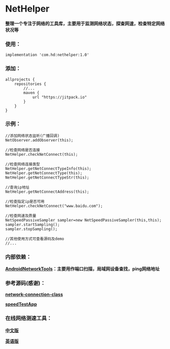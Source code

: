 # NetHelper

**整理一个专注于网络的工具库，主要用于监测网络状态，探查网速，检查特定网络状况等**

### 使用：

```
implementation 'com.hd:nethelper:1.0'
```
### 添加：

```
allprojects {
    repositories {
        //...
        maven {
            url "https://jitpack.io"
        }
    }
}
```

### 示例：

```
//添加网络状态监听(广播回调)
NetObserver.addObserver(this);

//检查网络是否连接
NetHelper.checkNetConnect(this);

//检查网络连接类型
NetHelper.getNetConnectTypeInfo(this);
NetHelper.getNetConnectType(this);
NetHelper.getNetConnectTypeStr(this);

//查询ip地址
NetHelper.getNetConnectAddress(this);

//检查指定ip是否可用
NetHelper.checkNetConnect("www.baidu.com");

//检查网速及质量
NetSpeedPassiveSampler sampler=new NetSpeedPassiveSampler(this,this);
sampler.startSampling();
sampler.stopSampling();

//其他使用方式可查看源码及demo
//...

```

### 内部依赖：

**[AndroidNetworkTools][0]：主要用作端口扫描，局域网设备查找，ping网络地址**

### 参考源码(感谢)：

**[network-connection-class][1]**

**[speedTestApp][2]**

### 在线网络测速工具：

**[中文版][3]**

**[英语版][4]**


[0]: https://github.com/stealthcopter/AndroidNetworkTools
[1]: https://github.com/facebook/network-connection-class
[2]: https://github.com/egcodes/speedTestApp
[3]: http://www.speedtest.cn/
[4]: http://www.speedtest.net/
